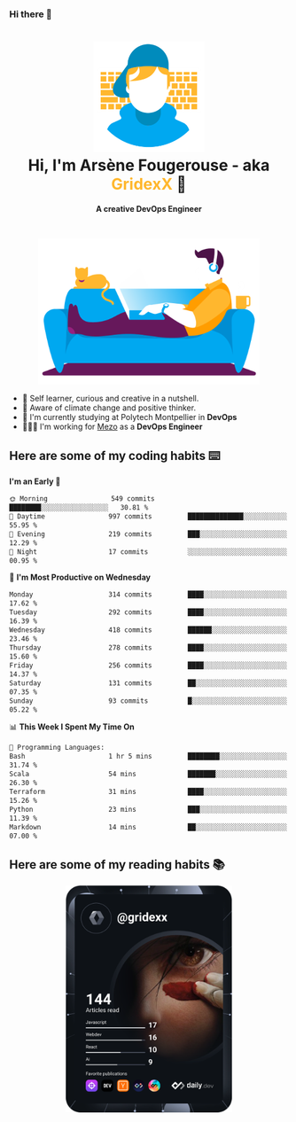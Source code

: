 ### Hi there 👋

<!--
**GridexX/gridexx** is a ✨ _special_ ✨ repository because its `README.md` (this file) appears on your GitHub profile.

Here are some ideas to get you started:

- 🔭 I’m currently working on ...
- 🌱 I’m currently learning ...
- 👯 I’m looking to collaborate on ...
- 🤔 I’m looking for help with ...
- 💬 Ask me about ...
- 📫 How to reach me: ...
- 😄 Pronouns: ...
- ⚡ Fun fact: ...
-->


<!-- Header -->
<h1 align="center">
  <img src="./images/user_profile.png" width="200">
  <br>
  Hi, I'm Arsène Fougerouse - aka <span style="color:#ffb72e">GridexX</span> 👋
</h1>


<p align="center">
  <b>A creative DevOps Engineer </b>
</p>
<br/>
<p align="center">
  <img src="./images/man_couch.png" width="400">
</p>

- 🎨 Self learner, curious and creative in a nutshell. 
- 🌱 Aware of climate change and positive thinker.
- 📕 I'm currently studying at Polytech Montpellier in **DevOps**
- 👨🏻‍💻 I'm working for [Mezo](https://meso-lr.umontpellier.fr/) as a **DevOps Engineer**


## Here are some of my coding habits ⌨️

<!-- Add a section about tech and Ops stack
  Like this one : https://github.com/Xanthus58#-tech-stack
-->
<!--START_SECTION:waka-->
**I'm an Early 🐤** 

```text
🌞 Morning                549 commits         ████████░░░░░░░░░░░░░░░░░   30.81 % 
🌆 Daytime                997 commits         ██████████████░░░░░░░░░░░   55.95 % 
🌃 Evening                219 commits         ███░░░░░░░░░░░░░░░░░░░░░░   12.29 % 
🌙 Night                  17 commits          ░░░░░░░░░░░░░░░░░░░░░░░░░   00.95 % 
```
📅 **I'm Most Productive on Wednesday** 

```text
Monday                   314 commits         ████░░░░░░░░░░░░░░░░░░░░░   17.62 % 
Tuesday                  292 commits         ████░░░░░░░░░░░░░░░░░░░░░   16.39 % 
Wednesday                418 commits         ██████░░░░░░░░░░░░░░░░░░░   23.46 % 
Thursday                 278 commits         ████░░░░░░░░░░░░░░░░░░░░░   15.60 % 
Friday                   256 commits         ████░░░░░░░░░░░░░░░░░░░░░   14.37 % 
Saturday                 131 commits         ██░░░░░░░░░░░░░░░░░░░░░░░   07.35 % 
Sunday                   93 commits          █░░░░░░░░░░░░░░░░░░░░░░░░   05.22 % 
```


📊 **This Week I Spent My Time On** 

```text
💬 Programming Languages: 
Bash                     1 hr 5 mins         ████████░░░░░░░░░░░░░░░░░   31.74 % 
Scala                    54 mins             ███████░░░░░░░░░░░░░░░░░░   26.30 % 
Terraform                31 mins             ████░░░░░░░░░░░░░░░░░░░░░   15.26 % 
Python                   23 mins             ███░░░░░░░░░░░░░░░░░░░░░░   11.39 % 
Markdown                 14 mins             ██░░░░░░░░░░░░░░░░░░░░░░░   07.00 % 
```


<!--END_SECTION:waka-->

## Here are some of my reading habits 📚
<div  align="center">
  <img src="./images/devcard.svg" width="300">
</div>
